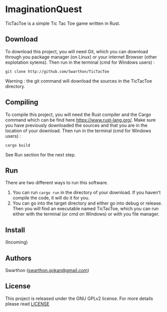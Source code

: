 ImaginationQuest
=========

TicTacToe is a simple Tic Tac Toe game written in Rust.

Download
--------

To download this project, you will need Git, which you can download through you package manager (on Linux) or your internet Browser (other explotation sytems). Then run in the terminal (cmd for Windows users) :
```
git clone http://github.com/Swarthon/TicTacToe
```
Warning : the git command will download the sources in the TicTacToe directory.

Compiling
---------

To compile this project, you will need the Rust compiler and the Cargo command which can be find here https://www.rust-lang.org/. Make sure you have previously downloaded the sources and that you are in the location of your download. Then run in the terminal (cmd for Windows users) :
```
cargo build
```
See Run section for the next step.

Run
---

There are two different ways to run this software.
1. You can run ```cargo run``` in the directory of your download. If you haven't compile the code, it will do it for you.
2. You can go into the target directory and either go into debug or release. Then you will find an executable named TicTacToe, which you can run either with the terminal (or cmd on Windows) or with you file manager.

Install
-------

(Incoming)

Authors
-------

Swarthon (swarthon.gokan@gmail.com)

License
-------

This project is released under the GNU GPLv2 license. For more details please
read [LICENSE](LICENSE)
